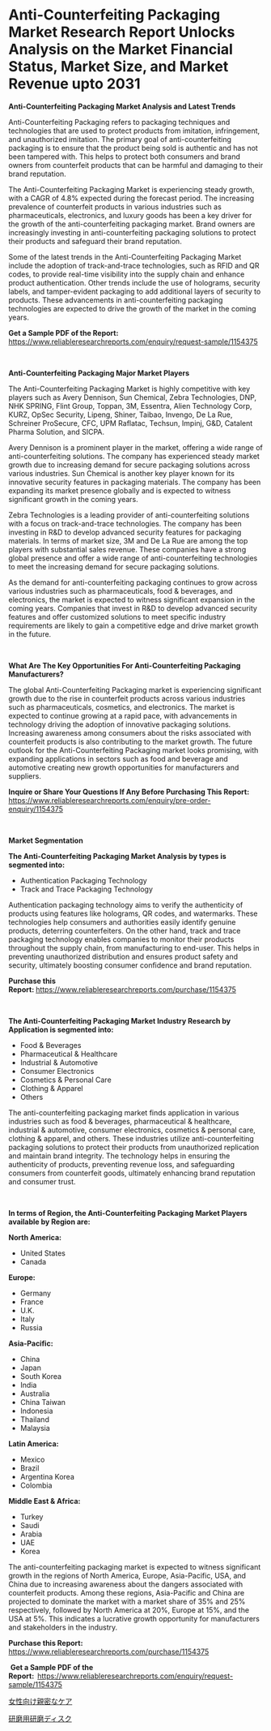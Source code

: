 <p><h1>Anti-Counterfeiting Packaging Market Research Report Unlocks Analysis on the Market Financial Status, Market Size, and Market Revenue upto 2031</h1></p><p><strong>Anti-Counterfeiting Packaging Market Analysis and Latest Trends</strong></p>
<p><p>Anti-Counterfeiting Packaging refers to packaging techniques and technologies that are used to protect products from imitation, infringement, and unauthorized imitation. The primary goal of anti-counterfeiting packaging is to ensure that the product being sold is authentic and has not been tampered with. This helps to protect both consumers and brand owners from counterfeit products that can be harmful and damaging to their brand reputation.</p><p>The Anti-Counterfeiting Packaging Market is experiencing steady growth, with a CAGR of 4.8% expected during the forecast period. The increasing prevalence of counterfeit products in various industries such as pharmaceuticals, electronics, and luxury goods has been a key driver for the growth of the anti-counterfeiting packaging market. Brand owners are increasingly investing in anti-counterfeiting packaging solutions to protect their products and safeguard their brand reputation.</p><p>Some of the latest trends in the Anti-Counterfeiting Packaging Market include the adoption of track-and-trace technologies, such as RFID and QR codes, to provide real-time visibility into the supply chain and enhance product authentication. Other trends include the use of holograms, security labels, and tamper-evident packaging to add additional layers of security to products. These advancements in anti-counterfeiting packaging technologies are expected to drive the growth of the market in the coming years.</p></p>
<p><strong>Get a Sample PDF of the Report:&nbsp;</strong> <a href="https://www.reliableresearchreports.com/enquiry/request-sample/1154375">https://www.reliableresearchreports.com/enquiry/request-sample/1154375</a></p>
<p>&nbsp;</p>
<p><strong>Anti-Counterfeiting Packaging Major Market Players</strong></p>
<p><p>The Anti-Counterfeiting Packaging Market is highly competitive with key players such as Avery Dennison, Sun Chemical, Zebra Technologies, DNP, NHK SPRING, Flint Group, Toppan, 3M, Essentra, Alien Technology Corp, KURZ, OpSec Security, Lipeng, Shiner, Taibao, Invengo, De La Rue, Schreiner ProSecure, CFC, UPM Raflatac, Techsun, Impinj, G&D, Catalent Pharma Solution, and SICPA.</p><p>Avery Dennison is a prominent player in the market, offering a wide range of anti-counterfeiting solutions. The company has experienced steady market growth due to increasing demand for secure packaging solutions across various industries. Sun Chemical is another key player known for its innovative security features in packaging materials. The company has been expanding its market presence globally and is expected to witness significant growth in the coming years.</p><p>Zebra Technologies is a leading provider of anti-counterfeiting solutions with a focus on track-and-trace technologies. The company has been investing in R&D to develop advanced security features for packaging materials. In terms of market size, 3M and De La Rue are among the top players with substantial sales revenue. These companies have a strong global presence and offer a wide range of anti-counterfeiting technologies to meet the increasing demand for secure packaging solutions.</p><p>As the demand for anti-counterfeiting packaging continues to grow across various industries such as pharmaceuticals, food & beverages, and electronics, the market is expected to witness significant expansion in the coming years. Companies that invest in R&D to develop advanced security features and offer customized solutions to meet specific industry requirements are likely to gain a competitive edge and drive market growth in the future.</p></p>
<p>&nbsp;</p>
<p><strong>What Are The Key Opportunities For Anti-Counterfeiting Packaging Manufacturers?</strong></p>
<p><p>The global Anti-Counterfeiting Packaging market is experiencing significant growth due to the rise in counterfeit products across various industries such as pharmaceuticals, cosmetics, and electronics. The market is expected to continue growing at a rapid pace, with advancements in technology driving the adoption of innovative packaging solutions. Increasing awareness among consumers about the risks associated with counterfeit products is also contributing to the market growth. The future outlook for the Anti-Counterfeiting Packaging market looks promising, with expanding applications in sectors such as food and beverage and automotive creating new growth opportunities for manufacturers and suppliers.</p></p>
<p><strong>Inquire or Share Your Questions If Any Before Purchasing This Report:</strong> <a href="https://www.reliableresearchreports.com/enquiry/pre-order-enquiry/1154375">https://www.reliableresearchreports.com/enquiry/pre-order-enquiry/1154375</a></p>
<p>&nbsp;</p>
<p><strong>Market Segmentation</strong></p>
<p><strong>The Anti-Counterfeiting Packaging Market Analysis by types is segmented into:</strong></p>
<p><ul><li>Authentication Packaging Technology</li><li>Track and Trace Packaging Technology</li></ul></p>
<p><p>Authentication packaging technology aims to verify the authenticity of products using features like holograms, QR codes, and watermarks. These technologies help consumers and authorities easily identify genuine products, deterring counterfeiters. On the other hand, track and trace packaging technology enables companies to monitor their products throughout the supply chain, from manufacturing to end-user. This helps in preventing unauthorized distribution and ensures product safety and security, ultimately boosting consumer confidence and brand reputation.</p></p>
<p><strong>Purchase this Report:&nbsp;</strong><a href="https://www.reliableresearchreports.com/purchase/1154375">https://www.reliableresearchreports.com/purchase/1154375</a></p>
<p>&nbsp;</p>
<p><strong>The Anti-Counterfeiting Packaging Market Industry Research by Application is segmented into:</strong></p>
<p><ul><li>Food & Beverages</li><li>Pharmaceutical & Healthcare</li><li>Industrial & Automotive</li><li>Consumer Electronics</li><li>Cosmetics & Personal Care</li><li>Clothing & Apparel</li><li>Others</li></ul></p>
<p><p>The anti-counterfeiting packaging market finds application in various industries such as food & beverages, pharmaceutical & healthcare, industrial & automotive, consumer electronics, cosmetics & personal care, clothing & apparel, and others. These industries utilize anti-counterfeiting packaging solutions to protect their products from unauthorized replication and maintain brand integrity. The technology helps in ensuring the authenticity of products, preventing revenue loss, and safeguarding consumers from counterfeit goods, ultimately enhancing brand reputation and consumer trust.</p></p>
<p>&nbsp;</p>
<p><strong>In terms of Region, the Anti-Counterfeiting Packaging Market Players available by Region are:</strong></p>
<p>
    <p> <strong> North America: </strong>
        <ul>
            <li>United States</li>
            <li>Canada</li>
        </ul>
        </p> 
    <p> <strong> Europe: </strong>
        <ul>
            <li>Germany</li>
            <li>France</li>
            <li>U.K.</li>
            <li>Italy</li>
            <li>Russia</li>
        </ul>
        </p> 
    <p> <strong> Asia-Pacific: </strong>
        <ul>
            <li>China</li>
            <li>Japan</li>
            <li>South Korea</li>
            <li>India</li>
            <li>Australia</li>
            <li>China Taiwan</li>
            <li>Indonesia</li>
            <li>Thailand</li>
            <li>Malaysia</li>
        </ul>
        </p> 
    <p> <strong> Latin America: </strong>
        <ul>
            <li>Mexico</li>
            <li>Brazil</li>
            <li>Argentina Korea</li>
            <li>Colombia</li>
        </ul>
        </p> 
    <p> <strong> Middle East & Africa: </strong>
        <ul>
            <li>Turkey</li>
            <li>Saudi</li>
            <li>Arabia</li>
            <li>UAE</li>
            <li>Korea</li>
        </ul>
    </p>
    </p>
<p><p>The anti-counterfeiting packaging market is expected to witness significant growth in the regions of North America, Europe, Asia-Pacific, USA, and China due to increasing awareness about the dangers associated with counterfeit products. Among these regions, Asia-Pacific and China are projected to dominate the market with a market share of 35% and 25% respectively, followed by North America at 20%, Europe at 15%, and the USA at 5%. This indicates a lucrative growth opportunity for manufacturers and stakeholders in the industry.</p></p>
<p><strong>Purchase this Report: </strong><a href="https://www.reliableresearchreports.com/purchase/1154375">https://www.reliableresearchreports.com/purchase/1154375</a></p>
<p>&nbsp;<strong>Get a Sample PDF of the Report:&nbsp;&nbsp;</strong><a href="https://www.reliableresearchreports.com/enquiry/request-sample/1154375">https://www.reliableresearchreports.com/enquiry/request-sample/1154375</a></p>
<p><strong></strong></p>
<p><p><a href="https://github.com/Calvi3ynJerde867/Market-Research-Report-List-1/blob/main/41096947840.md">女性向け親密なケア</a></p><p><a href="https://github.com/JacksonWiza1924/Market-Research-Report-List-1/blob/main/40474227841.md">研磨用研磨ディスク</a></p></p>